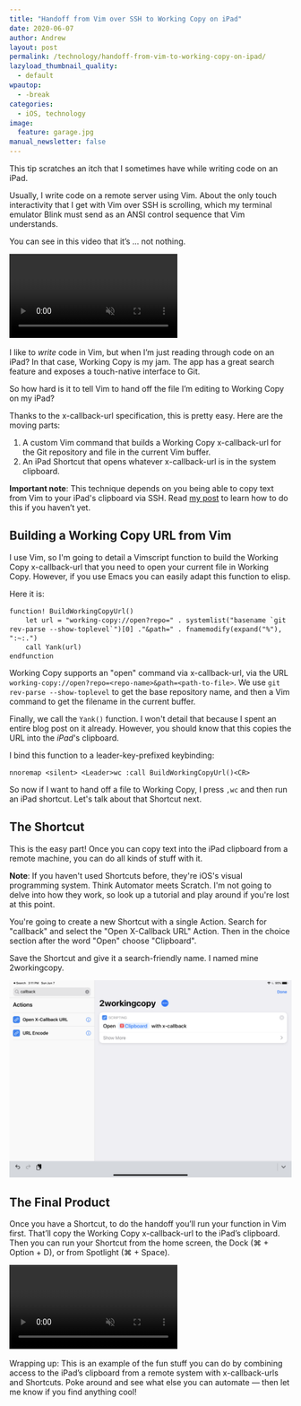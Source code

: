 ```yaml
---
title: "Handoff from Vim over SSH to Working Copy on iPad"
date: 2020-06-07
author: Andrew
layout: post
permalink: /technology/handoff-from-vim-to-working-copy-on-ipad/
lazyload_thumbnail_quality:
  - default
wpautop:
  - -break
categories:
  - iOS, technology
image:
  feature: garage.jpg
manual_newsletter: false
---
```

This tip scratches an itch that I sometimes have while writing code on an iPad.

Usually, I write code on a remote server using Vim. About the only touch interactivity that I get with Vim over SSH is scrolling, which my terminal emulator Blink must send as an ANSI control sequence that Vim understands.

You can see in this video that it’s ... not nothing.

<div class="full-size-wrapper">
    <video autoplay loop muted class="full-size">
        <source src="/assets/video/vim-scroll-ssh.mp4" type="video/mp4">
    </video>
</div>

I like to _write_ code in Vim, but when I’m just reading through code on an iPad? In that case, Working Copy is my jam. The app has a great search feature and exposes a touch-native interface to Git.

So how hard is it to tell Vim to hand off the file I’m editing to Working Copy on my iPad?

Thanks to the x-callback-url specification, this is pretty easy. Here are the moving parts:

1. A custom Vim command that builds a Working Copy x-callback-url for the Git repository and file in the current Vim buffer.
2. An iPad Shortcut that opens whatever x-callback-url is in the system clipboard.

**Important note**: This technique depends on you being able to copy text from Vim to your iPad's clipboard via SSH. Read [my post](https://andrewbrookins.com/technology/copying-to-the-ios-clipboard-over-ssh-with-control-codes/) to learn how to do this if you haven’t yet.

## Building a Working Copy URL from Vim

I use Vim, so I'm going to detail a Vimscript function to build the Working Copy x-callback-url that you need to open your current file in Working Copy. However, if you use Emacs you can easily adapt this function to elisp.

Here it is:

```vimscript
function! BuildWorkingCopyUrl()
    let url = "working-copy://open?repo=" . systemlist("basename `git rev-parse --show-toplevel`")[0] ."&path=" . fnamemodify(expand("%"), ":~:.")
    call Yank(url)
endfunction
```

Working Copy supports an "open" command via x-callback-url, via the URL `working-copy://open?repo=<repo-name>&path=<path-to-file>`. We use `git rev-parse --show-toplevel` to get the base repository name, and then a Vim command to get the filename in the current buffer. 
    
Finally, we call the `Yank()` function. I won't detail that because I spent an entire blog post on it already. However, you should know that this copies the URL into the *iPad*'s clipboard.

I bind this function to a leader-key-prefixed keybinding:

    nnoremap <silent> <Leader>wc :call BuildWorkingCopyUrl()<CR>

So now if I want to hand off a file to Working Copy, I press `,wc` and then run an iPad shortcut. Let's talk about that Shortcut next.
    
## The Shortcut

This is the easy part! Once you can copy text into the iPad clipboard from a remote machine, you can do all kinds of stuff with it.

**Note**: If you haven't used Shortcuts before, they're iOS's visual programming system. Think Automator meets Scratch. I'm not going to delve into how they work, so look up a tutorial and play around if you're lost at this point.

You're going to create a new Shortcut with a single Action. Search for "callback" and select the "Open X-Callback URL" Action. Then in the choice section after the word "Open" choose "Clipboard".

Save the Shortcut and give it a search-friendly name. I named mine 2workingcopy.

<img src="/images/callback-shortcut.PNG">

## The Final Product

Once you have a Shortcut, to do the handoff you’ll run your function in Vim first. That’ll copy the Working Copy x-callback-url to the iPad’s clipboard. Then you can run your Shortcut from the home screen, the Dock (⌘ + Option + D), or from Spotlight (⌘ + Space).

<div class="full-size-wrapper">
    <video autoplay loop muted class="full-size">
        <source src="/assets/video/handoff-working-copy.mp4" type="video/mp4">
    </video>
</div>

Wrapping up: This is an example of the fun stuff you can do by combining access to the iPad’s clipboard from a remote system with x-callback-urls and Shortcuts. Poke around and see what else you can automate — then let me know if you find anything cool!